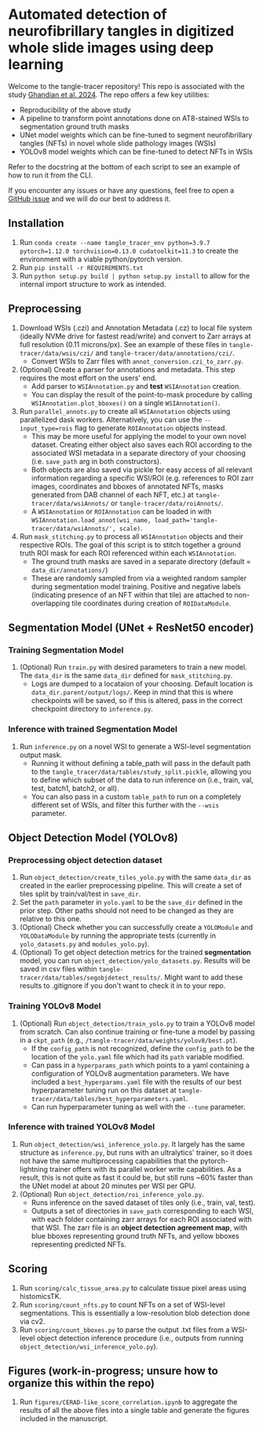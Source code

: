 # Automated detection of neurofibrillary tangles in digitized whole slide images using deep learning

Welcome to the tangle-tracer repository! This repo is associated with the study [Ghandian et al. 2024](place-holder-url). The repo offers a few key utilities:
 - Reproducibility of the above study
 - A pipeline to transform point annotations done on AT8-stained WSIs to segmentation ground truth masks
 - UNet model weights which can be fine-tuned to segment neurofibrillary tangles (NFTs) in novel whole slide pathology images (WSIs)
 - YOLOv8 model weights which can be fine-tuned to detect NFTs in WSIs

Refer to the docstring at the bottom of each script to see an example of how to run it from the CLI.

If you encounter any issues or have any questions, feel free to open a [GitHub issue](https://github.com/keiserlab/tangle-tracer/issues) and we will do our best to address it.

## Installation
1. Run `conda create --name tangle_tracer_env python=3.9.7 pytorch=1.12.0 torchvision=0.13.0 cudatoolkit=11.3` to create the environment with a viable python/pytorch version.
2. Run `pip install -r REQUIREMENTS.txt`
3. Run `python setup.py build | python setup.py install` to allow for the internal import structure to work as intended.

## Preprocessing
1. Download WSIs (.czi) and Annotation Metadata (.cz) to local file system (ideally NVMe drive for fastest read/write) and convert to Zarr arrays at full resolution (0.11 microns/px). See an example of these files in `tangle-tracer/data/wsis/czi/` and `tangle-tracer/data/annotations/czi/`.
    - Convert WSIs to Zarr files with `annot_conversion.czi_to_zarr.py`.
2. (Optional) Create a parser for annotations and metadata. This step requires the most effort on the users' end.
    - Add parser to `WSIAnnotation.py` and **test** `WSIAnnotation` creation.
    - You can display the result of the point-to-mask procedure by calling `WSIAnnotation.plot_bboxes()` on a single `WSIAnnotation()`.
3. Run `parallel_annots.py` to create all `WSIAnnotation` objects using parallelized dask workers. Alternatively, you can use the `--input_type=rois` flag to generate `ROIAnnotation` objects instead. 
    - This may be more useful for applying the model to your own novel dataset. Creating either object also saves each ROI according to the associated WSI metadata in a separate directory of your choosing (i.e. `save_path` arg in both constructors). 
    - Both objects are also saved via pickle for easy access of all relevant information regarding a specific WSI/ROI (e.g. references to ROI zarr images, coordinates and bboxes of annotated NFTs, masks generated from DAB channel of each NFT, etc.) at `tangle-tracer/data/wsiAnnots/` or `tangle-tracer/data/roiAnnots/`.
    - A `WSIAnnotation` or `ROIAnnotation` can be loaded in with `WSIAnnotation.load_annot(wsi_name, load_path='tangle-tracer/data/wsiAnnots/', scale)`.
4. Run `mask_stitching.py` to process all `WSIAnnotation` objects and their respective ROIs. The goal of this script is to stitch together a ground truth ROI mask for each ROI referenced within each `WSIAnnotation`. 
    - The ground truth masks are saved in a separate directory (default = `data_dir/annotations/`)
    - These are randomly sampled from via a weighted random sampler during segmentation model training. Positive and negative labels (indicating presence of an NFT within that tile) are attached to non-overlapping tile coordinates during creation of `ROIDataModule`.

## Segmentation Model (UNet + ResNet50 encoder)
### Training Segmentation Model
1. (Optional) Run `train.py` with desired parameters to train a new model. The `data_dir` is the same `data_dir` defined for `mask_stitching.py`. 
    - Logs are dumped to a locataion of your choosing. Default location is `data_dir.parent/output/logs/`. Keep in mind that this is where checkpoints will be saved, so if this is altered, pass in the correct checkpoint directory to `inference.py`.

### Inference with trained Segmentation Model
1. Run `inference.py` on a novel WSI to generate a WSI-level segmentation output mask. 
    - Running it without defining a table_path will pass in the default path to the `tangle_tracer/data/tables/study_split.pickle`, allowing you to define which subset of the data to run inference on (i.e., train, val, test, batch1, batch2, or all). 
    - You can also pass in a custom `table_path` to run on a completely different set of WSIs, and filter this further with the `--wsis` parameter.

## Object Detection Model (YOLOv8)
### Preprocessing object detection dataset
1. Run `object_detection/create_tiles_yolo.py` with the same `data_dir` as created in the earlier preprocessing pipeline. This will create a set of tiles split by train/val/test in `save_dir`.
2. Set the `path` parameter in `yolo.yaml` to be the `save_dir` defined in the prior step. Other paths should not need to be changed as they are relative to this one.
3. (Optional) Check whether you can successfully create a `YOLOModule` and `YOLODataModule` by running the appropriate tests (currently in `yolo_datasets.py` and `modules_yolo.py`).
4. (Optional) To get object detection metrics for the trained **segmentation** model, you can run `object_detection/yolo_datasets.py`. Results will be saved in csv files within `tangle-tracer/data/tables/segobjdetect_results/`. Might want to add these results to .gitignore if you don't want to check it in to your repo.

### Training YOLOv8 Model
1. (Optional) Run `object_detection/train_yolo.py` to train a YOLOv8 model from scratch. Can also continue training or fine-tune a model by passing in a `ckpt_path` (e.g., `/tangle-tracer/data/weights/yolov8/best.pt`).
    - If the `config_path` is not recognized, define the `config_path` to be the location of the `yolo.yaml` file which had its `path` variable modified.
    - Can pass in a `hyperparams_path` which points to a yaml containing a configuration of YOLOv8 augmentation parameters. We have included a `best_hyperparams.yaml` file with the results of our best hyperparameter tuning run on this dataset at `tangle-tracer/data/tables/best_hyperparameters.yaml`.
    - Can run hyperparameter tuning as well with the `--tune` parameter.

### Inference with trained YOLOv8 Model
1. Run `object_detection/wsi_inference_yolo.py`. It largely has the same structure as `inference.py`, but runs with an ultralytics' trainer, so it does not have the same multiprocessing capabilities that the pytorch-lightning trainer offers with its parallel worker write capabilities. As a result, this is not quite as fast it could be, but still runs ~60% faster than the UNet model at about 20 minutes per WSI per GPU.
2. (Optional) Run `object_detection/roi_inference_yolo.py`.
    - Runs inference on the saved dataset of tiles only (i.e., train, val, test).
    - Outputs a set of directories in `save_path` corresponding to each WSI, with each folder containing zarr arrays for each ROI associated with that WSI. The zarr file is an **object detection agreement map**, with blue bboxes representing ground truth NFTs, and yellow bboxes representing predicted NFTs.

## Scoring
1. Run `scoring/calc_tissue_area.py` to calculate tissue pixel areas using histomicsTK.
2. Run `scoring/count_nfts.py` to count NFTs on a set of WSI-level segmentations. This is essentially a low-resolution blob detection done via cv2.
3. Run `scoring/count_bboxes.py` to parse the output .txt files from a WSI-level object detection inference procedure (i.e., outputs from running `object_detection/wsi_inference_yolo.py`).

## Figures (work-in-progress; unsure how to organize this within the repo)
1. Run `figures/CERAD-like_score_correlation.ipynb` to aggregate the results of all the above files into a single table and generate the figures included in the manuscript.
